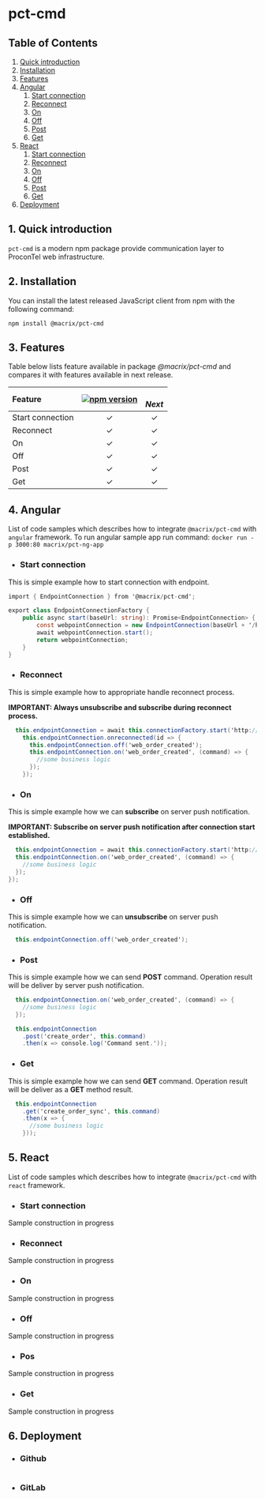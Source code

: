 # pct-cmd

## Table of Contents

1. [Quick introduction](#id-quick-introduction)
2. [Installation](#id-installation)
3. [Features](#id-features)
4. [Angular](#id-angular)
    1. [Start connection](#id-angular-start-connection)
    2. [Reconnect](#id-angular-reconnect)
    3. [On](#id-angular-on)
    4. [Off](#id-angular-off)
    5. [Post](#id-angular-post)
    6. [Get](#id-angular-get)
5. [React](#id-react)
    1. [Start connection](#id-react-start-connection)
    2. [Reconnect](#id-react-reconnect)
    3. [On](#id-react-on)
    4. [Off](#id-react-off)
    5. [Post](#id-react-post)
    6. [Get](#id-react-get)
6. [Deployment](#id-deployment)

<div id='id-quick-introduction'/>

## 1. Quick introduction

`pct-cmd` is a modern npm package provide communication layer to ProconTel web infrastructure.

<div id='id-installation'/>

## 2. Installation
You can install the latest released JavaScript client from npm with the following command:

```npm install @macrix/pct-cmd```

<div id='id-features'/>

## 3. Features
Table below lists feature available in package *@macrix/pct-cmd* and compares it with features available in next release.

| Feature                   | [![npm version](https://badge.fury.io/js/survey-monkey-streams.svg)](//npmjs.com/package/@macrix/pct-cmd)  | <br>*Next*  |
| :---                      |:---:                  |:---:        |
| Start connection          | ✓                     | ✓           |
| Reconnect                 | ✓                     | ✓           |
| On                        | ✓                     | ✓           | 
| Off                       | ✓                     | ✓           | 
| Post                      | ✓                     | ✓           | 
| Get                       | ✓                     | ✓           | 

<div id='id-angular'/>

## 4. Angular

List of  code samples which describes how to integrate `@macrix/pct-cmd` with `angular` framework. 
To run angular sample app run command:
```docker run -p 3000:80 macrix/pct-ng-app``` 

<div id='id-angular-start-connection'/>

* ### Start connection
This is simple example how to start connection with endpoint.
```csharp
import { EndpointConnection } from '@macrix/pct-cmd';

export class EndpointConnectionFactory {
    public async start(baseUrl: string): Promise<EndpointConnection> {
        const webpointConnection = new EndpointConnection(baseUrl + '/hubs/commands/');
        await webpointConnection.start();
        return webpointConnection;
    }
}
```

<div id='id-angular-reconnect'/>

* ### Reconnect
This is simple example how to appropriate handle reconnect process.

<b>IMPORTANT: Always unsubscribe and subscribe during reconnect process.  </b>

```csharp
  this.endpointConnection = await this.connectionFactory.start('http://localhost:5000');
    this.endpointConnection.onreconnected(id => {
      this.endpointConnection.off('web_order_created');
      this.endpointConnection.on('web_order_created', (command) => {
        //some business logic
      });
    });
```

<div id='id-angular-on'/>

* ### On
This is simple example how we can <b>subscribe</b> on server push notification.

<b>IMPORTANT: Subscribe on server push notification after connection start established. </b>

```csharp
  this.endpointConnection = await this.connectionFactory.start('http://localhost:5000');
  this.endpointConnection.on('web_order_created', (command) => {
    //some business logic
  });
});
```
<div id='id-angular-off'/>

* ### Off
This is simple example how we can <b>unsubscribe</b> on server push notification.

```csharp
  this.endpointConnection.off('web_order_created');
```

<div id='id-angular-post'/>

* ### Post
This is simple example how we can send <b>POST</b> command. Operation result will be deliver by server push notification.
```csharp
  this.endpointConnection.on('web_order_created', (command) => {
    //some business logic
  });

  this.endpointConnection
    .post('create_order', this.command)
    .then(x => console.log('Command sent.'));
```

<div id='id-angular-get'/>

* ### Get 
This is simple example how we can send <b>GET</b> command. Operation result will be deliver as a <b>GET</b> method result.
```csharp
  this.endpointConnection
    .get('create_order_sync', this.command)
    .then(x => {
      //some business logic
    }));
```

<div id='id-react'/>

## 5. React

List of  code samples which describes how to integrate `@macrix/pct-cmd` with `react` framework. 

<div id='id-react-start-connection'/>

* ### Start connection

Sample construction in progress

<div id='id-react-reconnect'/>

* ### Reconnect

Sample construction in progress

<div id='id-react-on'/>

* ### On

Sample construction in progress

<div id='id-react-off'/>

* ### Off

Sample construction in progress

<div id='id-react-post'/>

* ### Pos

Sample construction in progress

<div id='id-react-get'/>

* ### Get

Sample construction in progress

<div id='id-deployment'/>

## 6. Deployment

<div id='id-deployment-github'/>

* ### Github
```csharp

```

<div id='id-deployment-gitlab'/>

* ### GitLab
```csharp

```
